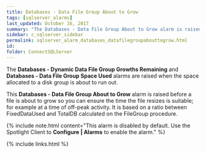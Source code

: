 ```yaml
---
title: ﻿Databases - Data File Group About to Grow
tags: [sqlserver_alarms]
last_updated: October 16, 2017
summary: "The Databases - Data File Group About to Grow alarm is raised when a file in the disk group is about to grow. You can use this information to ensure the time the file resizes is suitable; for example at a time of off-peak activity."
sidebar: c_sqlserver_sidebar
permalink: sqlserver_alarm_databases_datafilegroupabouttogrow.html
id:
folder: ConnectSQLServer
---
```



The **Databases - Dynamic Data File Group Growths Remaining** and **Databases - Data File Group Space Used** alarms are raised when the space allocated to a disk group is about to run out.

This **Databases - Data File Group About to Grow** alarm is raised before a file is about to grow so you can ensure the time the file resizes is suitable; for example at a time of off-peak activity. It is based on a ratio between FixedDataUsed and TotalDB calculated on the FileGroup procedure.

{% include note.html content="This alarm is disabled by default. Use the Spotlight Client to **Configure \| Alarms** to enable the alarm." %}


{% include links.html %}
